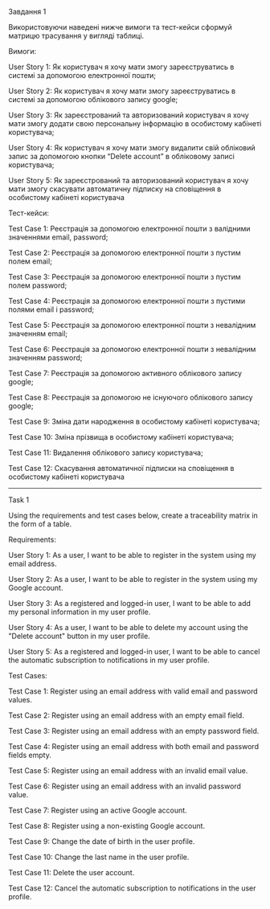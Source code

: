 Завдання 1

Використовуючи наведені нижче вимоги та тест-кейси сформуй матрицю трасування у вигляді таблиці.

Вимоги:

User Story 1: Як користувач я хочу мати змогу зареєструватись в системі за допомогою електронної пошти;

User Story 2: Як користувач я хочу мати змогу зареєструватись в системі за допомогою облікового запису google;

User Story 3: Як зареєстрований та авторизований користувач я хочу мати змогу додати свою персональну інформацію в особистому кабінеті користувача;

User Story 4: Як користувач я хочу мати змогу видалити свій обліковий запис за допомогою кнопки “Delete account” в обліковому записі користувача;

User Story 5: Як зареєстрований та авторизований користувач я хочу мати змогу скасувати автоматичну підписку на сповіщення в особистому кабінеті користувача

Тест-кейси:

Test Case 1: Реєстрація за допомогою електронної пошти з валідними значеннями email, password;

Test Case 2: Реєстрація за допомогою електронної пошти з пустим полем email;

Test Case 3: Реєстрація за допомогою електронної пошти з пустим полем password;

Test Case 4: Реєстрація за допомогою електронної пошти з пустими полями email і password;

Test Case 5: Реєстрація за допомогою електронної пошти з невалідним значенням email;

Test Case 6: Реєстрація за допомогою електронної пошти з невалідним значенням password;

Test Case 7: Реєстрація за допомогою активного облікового запису google;

Test Case 8: Реєстрація за допомогою не існуючого облікового запису google;

Test Case 9: Зміна дати народження в особистому кабінеті користувача;

Test Case 10: Зміна прізвища в особистому кабінеті користувача;

Test Case 11: Видалення облікового запису користувача;

Test Case 12: Скасування автоматичної підписки на сповіщення в особистому кабінеті користувача
________________________________________________________________

Task 1

Using the requirements and test cases below, create a traceability matrix in the form of a table.

Requirements:

User Story 1: As a user, I want to be able to register in the system using my email address.

User Story 2: As a user, I want to be able to register in the system using my Google account.

User Story 3: As a registered and logged-in user, I want to be able to add my personal information in my user profile.

User Story 4: As a user, I want to be able to delete my account using the "Delete account" button in my user profile.

User Story 5: As a registered and logged-in user, I want to be able to cancel the automatic subscription to notifications in my user profile.

Test Cases:

Test Case 1: Register using an email address with valid email and password values.

Test Case 2: Register using an email address with an empty email field.

Test Case 3: Register using an email address with an empty password field.

Test Case 4: Register using an email address with both email and password fields empty.

Test Case 5: Register using an email address with an invalid email value.

Test Case 6: Register using an email address with an invalid password value.

Test Case 7: Register using an active Google account.

Test Case 8: Register using a non-existing Google account.

Test Case 9: Change the date of birth in the user profile.

Test Case 10: Change the last name in the user profile.

Test Case 11: Delete the user account.

Test Case 12: Cancel the automatic subscription to notifications in the user profile.
